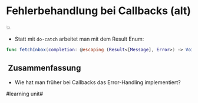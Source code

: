 # Fehlerbehandlung bei Callbacks (alt)
💥
- Statt mit `do-catch` arbeitet man mit dem Result Enum:

```swift
func fetchInbox(completion: @escaping (Result<[Message], Error>) -> Void)
```

##  Zusammenfassung
- Wie hat man früher bei Callbacks das Error-Handling implementiert?

#learning unit#